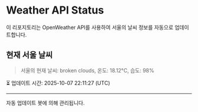 
# Weather API Status

이 리포지토리는 OpenWeather API를 사용하여 서울의 날씨 정보를 자동으로 업데이트합니다.

## 현재 서울 날씨
> 서울의 현재 날씨: broken clouds, 온도: 18.12°C, 습도: 98%

⏳ 업데이트 시간: 2025-10-07 22:11:27 (UTC)

---
자동 업데이트 봇에 의해 관리됩니다.
